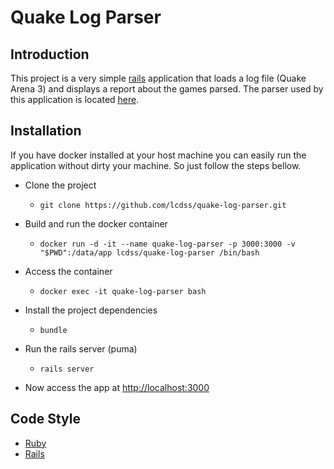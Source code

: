 # Quake Log Parser
## Introduction
This project is a very simple [rails](http://guides.rubyonrails.org/) application that loads a log file (Quake Arena 3) and displays a report about the games parsed. The parser used by this application is located [here](https://bitbucket.org/lcdss/quake-log-parser).

## Installation
If you have docker installed at your host machine you can easily run the application without dirty your machine. So just follow the steps bellow.

- Clone the project
  - `git clone https://github.com/lcdss/quake-log-parser.git`

- Build and run the docker container
  - `docker run -d -it --name quake-log-parser -p 3000:3000 -v "$PWD":/data/app lcdss/quake-log-parser /bin/bash`

- Access the container
  - `docker exec -it quake-log-parser bash`

- Install the project dependencies
  - `bundle`

- Run the rails server (puma)
  - `rails server`

- Now access the app at [http://localhost:3000](http://localhost:3000)

## Code Style
- [Ruby](https://github.com/bbatsov/ruby-style-guide)
- [Rails](https://github.com/bbatsov/rails-style-guide)
